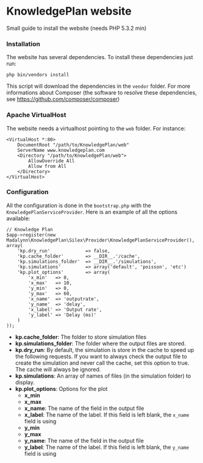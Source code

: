 KnowledgePlan website
=====================

Small guide to install the website (needs PHP 5.3.2 min)

### Installation

The website has several dependencies. To install these dependencies just run:

    php bin/vendors install

This script will download the dependencies in the `vendor` folder. For more
informations about Composer (the software to resolve these dependencies, see
https://github.com/composer/composer)

### Apache VirtualHost

The website needs a virtualhost pointing to the `web` folder. For instance:

```
<VirtualHost *:80>
    DocumentRoot "/path/to/KnowledgePlan/web"
    ServerName www.knowledgeplan.com
    <Directory "/path/to/KnowledgePlan/web">
        AllowOverride All
        Allow from All
    </Directory>
</VirtualHost>
```

### Configuration

All the configuration is done in the `bootstrap.php` with the
`KnowledgePlanServiceProvider`. Here is an example of all the options available:

```
// Knowledge Plan
$app->register(new Madalynn\KnowledgePlan\Silex\Provider\KnowledgePlanServiceProvider(), array(
    'kp.dry_run'             => false,
    'kp.cache_folder'        => __DIR__.'/cache',
    'kp.simulations_folder'  => __DIR__.'/simulations',
    'kp.simulations'         => array('default', 'poisson', 'etc')
    'kp.plot_options'        => array(
        'x_min'   => 0,
        'x_max'   => 10,
        'y_min'   => 0,
        'y_max'   => 60,
        'x_name'  => 'outputrate',
        'y_name'  => 'delay',
        'x_label' => 'Output rate',
        'y_label' => 'Delay (ms)'
    )
));
```
* __kp.cache_folder__: The folder to store simulation files
* __kp.simulations_folder__: The folder where the output files are stored.
* __kp.dry_run__: By default, the simulation is store in the cache to speed
up the following requests. If you want to always check the output file to
create the simulation and never call the cache, set this option to true.
The cache will always be ignored.
* __kp.simulations__: An array of names of files (in the simulation
folder) to display.
* __kp.plot_options__: Options for the plot
    * __x_min__
    * __x_max__
    * __x_name__: The name of the field in the output file
    * __x_label__: The name of the label. If this field is left blank, the
    `x_name` field is using
    * __y_min__
    * __y_max__
    * __y_name__: The name of the field in the output file
    * __y_label__: The name of the label. If this field is left blank, the
    `y_name` field is using

